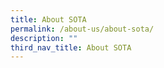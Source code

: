 ```yaml
---
title: About SOTA
permalink: /about-us/about-sota/
description: ""
third_nav_title: About SOTA
---
```

